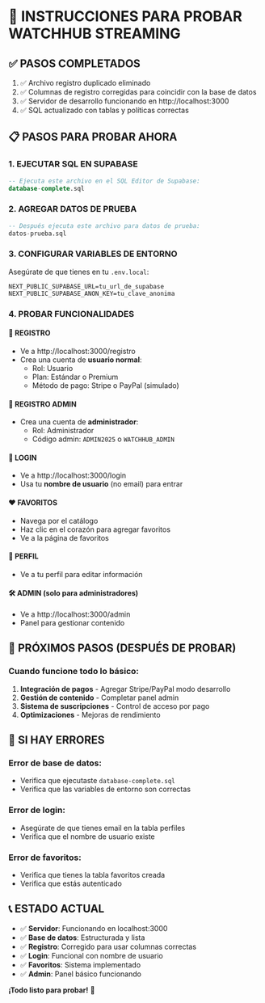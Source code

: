 # 🚀 INSTRUCCIONES PARA PROBAR WATCHHUB STREAMING

## ✅ PASOS COMPLETADOS
1. ✅ Archivo registro duplicado eliminado
2. ✅ Columnas de registro corregidas para coincidir con la base de datos
3. ✅ Servidor de desarrollo funcionando en http://localhost:3000
4. ✅ SQL actualizado con tablas y políticas correctas

## 📋 PASOS PARA PROBAR AHORA

### 1. EJECUTAR SQL EN SUPABASE
```sql
-- Ejecuta este archivo en el SQL Editor de Supabase:
database-complete.sql
```

### 2. AGREGAR DATOS DE PRUEBA
```sql
-- Después ejecuta este archivo para datos de prueba:
datos-prueba.sql
```

### 3. CONFIGURAR VARIABLES DE ENTORNO
Asegúrate de que tienes en tu `.env.local`:
```
NEXT_PUBLIC_SUPABASE_URL=tu_url_de_supabase
NEXT_PUBLIC_SUPABASE_ANON_KEY=tu_clave_anonima
```

### 4. PROBAR FUNCIONALIDADES

#### 🔐 REGISTRO
- Ve a http://localhost:3000/registro
- Crea una cuenta de **usuario normal**:
  - Rol: Usuario
  - Plan: Estándar o Premium
  - Método de pago: Stripe o PayPal (simulado)

#### 🔐 REGISTRO ADMIN
- Crea una cuenta de **administrador**:
  - Rol: Administrador  
  - Código admin: `ADMIN2025` o `WATCHHUB_ADMIN`

#### 🚪 LOGIN
- Ve a http://localhost:3000/login
- Usa tu **nombre de usuario** (no email) para entrar

#### ❤️ FAVORITOS
- Navega por el catálogo
- Haz clic en el corazón para agregar favoritos
- Ve a la página de favoritos

#### 👤 PERFIL
- Ve a tu perfil para editar información

#### 🛠️ ADMIN (solo para administradores)
- Ve a http://localhost:3000/admin
- Panel para gestionar contenido

## 🔧 PRÓXIMOS PASOS (DESPUÉS DE PROBAR)

### Cuando funcione todo lo básico:
1. **Integración de pagos** - Agregar Stripe/PayPal modo desarrollo
2. **Gestión de contenido** - Completar panel admin  
3. **Sistema de suscripciones** - Control de acceso por pago
4. **Optimizaciones** - Mejoras de rendimiento

## 🐛 SI HAY ERRORES

### Error de base de datos:
- Verifica que ejecutaste `database-complete.sql`
- Verifica que las variables de entorno son correctas

### Error de login:
- Asegúrate de que tienes email en la tabla perfiles
- Verifica que el nombre de usuario existe

### Error de favoritos:
- Verifica que tienes la tabla favoritos creada
- Verifica que estás autenticado

## 📞 ESTADO ACTUAL
- ✅ **Servidor**: Funcionando en localhost:3000
- ✅ **Base de datos**: Estructurada y lista
- ✅ **Registro**: Corregido para usar columnas correctas
- ✅ **Login**: Funcional con nombre de usuario
- ✅ **Favoritos**: Sistema implementado
- ✅ **Admin**: Panel básico funcionando

**¡Todo listo para probar!** 🎉
